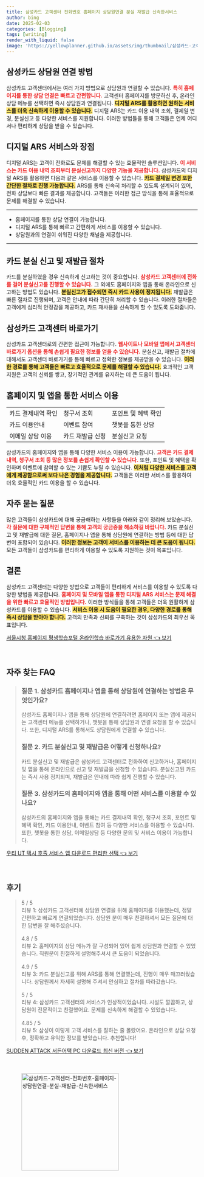 ```yaml
---
title: 삼성카드 고객센터 전화번호 홈페이지 상담원연결 분실 재발급 신속한서비스
author: bing
date: 2025-02-03
categories: [Blogging]
tags: [writing]
render_with_liquid: false
image: 'https://yellowplanner.github.io/assets/img/thumbnail/삼성카드-고객센터-전화번호-홈페이지-상담원연결-분실-재발급-신속한서비스.webp'
---
```



<h2 id='상담원 연결 방법'>삼성카드 상담원 연결 방법</h2>

<p>삼성카드 고객센터에서는 여러 가지 방법으로 상담원과 연결할 수 있습니다. <b><span style="color: #ee2323;">특히 홈페이지를 통한 상담 연결은 빠르고 간편합니다.</span></b> 고객센터 홈페이지를 방문하신 후, 온라인 상담 메뉴를 선택하면 즉시 상담원과 연결됩니다. <b><span style="background-color: #ffe066;">디지털 ARS를 활용하면 원하는 서비스를 더욱 신속하게 이용할 수 있습니다.</span></b> 디지털 ARS는 카드 이용 내역 조회, 결제일 변경, 분실신고 등 다양한 서비스를 지원합니다. 이러한 방법들을 통해 고객들은 언제 어디서나 편리하게 상담을 받을 수 있습니다.</p>

<h2 id='디지털 ARS 서비스 설명'>디지털 ARS 서비스와 장점</h2>

<p>디지털 ARS는 고객이 전화로도 문제를 해결할 수 있는 효율적인 솔루션입니다. <b><span style="color: #ee2323;">이 서비스는 카드 이용 내역 조회부터 분실신고까지 다양한 기능을 제공합니다.</span></b> 삼성카드의 디지털 ARS를 활용하면 다음과 같은 서비스를 이용할 수 있습니다. <b><span style="background-color: #ffe066;">카드 결제일 변경 또한 간단한 절차로 진행 가능합니다.</span></b> ARS를 통해 신속히 처리할 수 있도록 설계되어 있어, 전화 상담보다 빠른 결과를 제공합니다. 고객들은 이러한 접근 방식을 통해 효율적으로 문제를 해결할 수 있습니다.</p>

<hr />

<ul>
    <li>홈페이지를 통한 상담 연결이 가능합니다.</li>
    <li>디지털 ARS를 통해 빠르고 간편하게 서비스를 이용할 수 있습니다.</li>
    <li>상담원과의 연결이 쉬워진 다양한 채널을 제공합니다.</li>
</ul>

<hr />

<h2 id='분실 및 재발급 절차'>카드 분실 신고 및 재발급 절차</h2>

<p>카드를 분실하였을 경우 신속하게 신고하는 것이 중요합니다. <b><span style="color: #ee2323;">삼성카드 고객센터에 전화를 걸어 분실신고를 진행할 수 있습니다.</span></b> 그 외에도 홈페이지와 앱을 통해 온라인으로 신고하는 방법도 있습니다. <b><span style="background-color: #ffe066;">분실신고가 접수되면 즉시 카드 사용이 정지됩니다.</span></b> 재발급은 빠른 절차로 진행되며, 고객은 안내에 따라 간단히 처리할 수 있습니다. 이러한 절차들은 고객에게 심리적 안정감을 제공하고, 카드 재사용을 신속하게 할 수 있도록 도와줍니다.</p>

<h2 id='고객센터 바로가기'>삼성카드 고객센터 바로가기</h2>

<p>삼성카드 고객센터로의 간편한 접근이 가능합니다. <b><span style="color: #ee2323;">웹사이트나 모바일 앱에서 고객센터 바로가기 옵션을 통해 손쉽게 필요한 정보를 얻을 수 있습니다.</span></b> 분실신고, 재발급 절차에 대해서도 고객센터 바로가기를 통해 빠르고 정확한 정보를 제공받을 수 있습니다. <b><span style="background-color: #ffe066;">이러한 경로를 통해 고객들은 빠르고 효율적으로 문제를 해결할 수 있습니다.</span></b> 효과적인 고객지원은 고객의 신뢰를 쌓고, 장기적인 관계를 유지하는 데 큰 도움이 됩니다.</p>

<h2 id='홈페이지 및 앱 서비스 이용'>홈페이지 및 앱을 통한 서비스 이용</h2>

<table>
    <tr>
        <td>카드 결제내역 확인</td>
        <td>청구서 조회</td>
        <td>포인트 및 혜택 확인</td>
    </tr>
    <tr>
        <td>카드 이용안내</td>
        <td>이벤트 참여</td>
        <td>챗봇을 통한 상담</td>
    </tr>
    <tr>
        <td>이메일 상담 이용</td>
        <td>카드 재발급 신청</td>
        <td>분실신고 요청</td>
    </tr>
</table>

<p>삼성카드의 홈페이지와 앱을 통해 다양한 서비스 이용이 가능합니다. <b><span style="color: #ee2323;">고객은 카드 결제내역, 청구서 조회 등 많은 정보를 손쉽게 확인할 수 있습니다.</span></b> 또한, 포인트 및 혜택을 확인하며 이벤트에 참여할 수 있는 기쁨도 누릴 수 있습니다. <b><span style="background-color: #ffe066;">이처럼 다양한 서비스를 고객에게 제공함으로써 보다 나은 경험을 제공합니다.</span></b> 고객들은 이러한 서비스를 활용하여 더욱 효율적인 카드 이용을 할 수 있습니다.</p>

<h2 id='자주 묻는 질문'>자주 묻는 질문</h2>

<p>많은 고객들이 삼성카드에 대해 궁금해하는 사항들을 아래와 같이 정리해 보았습니다. <b><span style="color: #ee2323;">각 질문에 대한 구체적인 답변을 통해 고객의 궁금증을 해소하길 바랍니다.</span></b> 카드 분실신고 및 재발급에 대한 질문, 홈페이지나 앱을 통해 상담원에 연결하는 방법 등에 대한 답변이 포함되어 있습니다. <b><span style="background-color: #ffe066;">이러한 정보는 고객이 서비스를 이용하는 데 큰 도움이 됩니다.</span></b> 모든 고객들이 삼성카드를 편리하게 이용할 수 있도록 지원하는 것이 목표입니다.</p>

<h2 id='결론'>결론</h2>

<p>삼성카드 고객센터는 다양한 방법으로 고객들이 편리하게 서비스를 이용할 수 있도록 다양한 방법을 제공합니다. <b><span style="color: #ee2323;">홈페이지 및 모바일 앱을 통한 디지털 ARS 서비스는 문제 해결을 위한 빠르고 효율적인 방법입니다.</span></b> 이러한 방식들을 통해 고객들은 더욱 원활하게 삼성카드를 이용할 수 있습니다. <b><span style="background-color: #ffe066;">서비스 이용 시 도움이 필요한 경우, 다양한 경로를 통해 즉시 상담을 받아야 합니다.</span></b> 고객의 만족과 신뢰를 구축하는 것이 삼성카드의 최우선 목표입니다.</p>


<p><a class="click-button" title="서울시청 홈페이지 평생학습포털 온라인학습 바로가기 유용한 자원" href="https://yellowplanner.github.io/posts/%EC%84%9C%EC%9A%B8%EC%8B%9C%EC%B2%AD-%ED%99%88%ED%8E%98%EC%9D%B4%EC%A7%80-%ED%8F%89%EC%83%9D%ED%95%99%EC%8A%B5%ED%8F%AC%ED%84%B8-%EC%98%A8%EB%9D%BC%EC%9D%B8%ED%95%99%EC%8A%B5-%EB%B0%94%EB%A1%9C%EA%B0%80%EA%B8%B0-%EC%9C%A0%EC%9A%A9%ED%95%9C-%EC%9E%90%EC%9B%90/" rel="dofollow">서울시청 홈페이지 평생학습포털 온라인학습 바로가기 유용한 자원 👈 보기</a></p><br>
<h2 id='자주_찾는_FAQ'>자주 찾는 FAQ</h2>
<div itemscope="" itemtype="https://schema.org/FAQPage"> 
<blockquote> 
<div itemscope="" itemprop="mainEntity" itemtype="https://schema.org/Question"> 
<h3 itemprop="name">질문 1. 삼성카드 홈페이지나 앱을 통해 상담원에 연결하는 방법은 무엇인가요?</h3> 
<div itemscope="" itemprop="acceptedAnswer" itemtype="https://schema.org/Answer"> 
<span itemprop="text"> 
<p>삼성카드 홈페이지나 앱을 통해 상담원에 연결하려면 홈페이지 또는 앱에 제공되는 고객센터 메뉴를 선택하거나, 챗봇을 통해 상담원과 연결 요청을 할 수 있습니다. 또한, 디지털 ARS를 통해서도 상담원에게 연결할 수 있습니다.</p> 
</span> 
</div> 
</div> 
<div itemscope="" itemprop="mainEntity" itemtype="https://schema.org/Question"> 
<h3 itemprop="name">질문 2. 카드 분실신고 및 재발급은 어떻게 신청하나요?</h3> 
<div itemscope="" itemprop="acceptedAnswer" itemtype="https://schema.org/Answer"> 
<span itemprop="text"> 
<p>카드 분실신고 및 재발급은 삼성카드 고객센터로 전화하여 신고하거나, 홈페이지 및 앱을 통해 온라인으로 신고 및 재발급을 신청할 수 있습니다. 분실신고된 카드는 즉시 사용 정지되며, 재발급은 안내에 따라 쉽게 진행할 수 있습니다.</p> 
</span> 
</div> 
</div> 
<div itemscope="" itemprop="mainEntity" itemtype="https://schema.org/Question"> 
<h3 itemprop="name">질문 3. 삼성카드의 홈페이지와 앱을 통해 어떤 서비스를 이용할 수 있나요?</h3> 
<div itemscope="" itemprop="acceptedAnswer" itemtype="https://schema.org/Answer"> 
<span itemprop="text"> 
<p>삼성카드의 홈페이지와 앱을 통해는 카드 결제내역 확인, 청구서 조회, 포인트 및 혜택 확인, 카드 이용안내, 이벤트 참여 등 다양한 서비스를 이용할 수 있습니다. 또한, 챗봇을 통한 상담, 이메일상담 등 다양한 문의 및 서비스 이용이 가능합니다.</p> 
</span> 
</div> 
</div> 
</blockquote> 
</div>
<p><a class="click-button" title="우티 UT 택시 호출 서비스 앱 다운로드 편리한 선택" href="https://yellowplanner.github.io/posts/%EC%9A%B0%ED%8B%B0-UT-%ED%83%9D%EC%8B%9C-%ED%98%B8%EC%B6%9C-%EC%84%9C%EB%B9%84%EC%8A%A4-%EC%95%B1-%EB%8B%A4%EC%9A%B4%EB%A1%9C%EB%93%9C-%ED%8E%B8%EB%A6%AC%ED%95%9C-%EC%84%A0%ED%83%9D/" rel="dofollow">우티 UT 택시 호출 서비스 앱 다운로드 편리한 선택 👈 보기</a></p><br>
<h2 id='후기'>후기</h2>
<div itemscope itemtype="https://schema.org/Product">
  <blockquote>
  <div itemprop="review" itemscope itemtype="https://schema.org/Review">
      <div itemprop="reviewRating" itemscope itemtype="https://schema.org/Rating"> <span itemprop="ratingValue">5</span> / <span itemprop="bestRating">5</span> </div>
      <span itemprop="reviewBody">리뷰 1: 삼성카드 고객센터에 상담원 연결을 위해 홈페이지를 이용했는데, 정말 간편하고 빠르게 연결되었습니다. 상담원 분이 매우 친절하셔서 모든 질문에 대한 답변을 잘 해주셨습니다.</span>
  </div>
  <br>
  <div itemprop="review" itemscope itemtype="https://schema.org/Review">
      <div itemprop="reviewRating" itemscope itemtype="https://schema.org/Rating"> <span itemprop="ratingValue">4.8</span> / <span itemprop="bestRating">5</span> </div>
      <span itemprop="reviewBody">리뷰 2: 홈페이지의 상담 메뉴가 잘 구성되어 있어 쉽게 상담원과 연결할 수 있었습니다. 직원분이 친절하게 설명해주셔서 큰 도움이 되었습니다.</span>
  </div>
  <br>
  <div itemprop="review" itemscope itemtype="https://schema.org/Review">
      <div itemprop="reviewRating" itemscope itemtype="https://schema.org/Rating"> <span itemprop="ratingValue">4.9</span> / <span itemprop="bestRating">5</span> </div>
      <span itemprop="reviewBody">리뷰 3: 카드 분실신고를 위해 ARS를 통해 연결했는데, 진행이 매우 매끄러웠습니다. 상담원께서 자세히 설명해 주셔서 안심하고 절차를 따라갔습니다.</span>
  </div>
  <br>
  <div itemprop="review" itemscope itemtype="https://schema.org/Review">
      <div itemprop="reviewRating" itemscope itemtype="https://schema.org/Rating"> <span itemprop="ratingValue">5</span> / <span itemprop="bestRating">5</span> </div>
      <span itemprop="reviewBody">리뷰 4: 삼성카드 고객센터의 서비스가 인상적이었습니다. 시설도 깔끔하고, 상담원이 전문적이고 친절했어요. 문제를 신속하게 해결할 수 있었습니다.</span>
  </div>
  <br>
  <div itemprop="review" itemscope itemtype="https://schema.org/Review">
      <div itemprop="reviewRating" itemscope itemtype="https://schema.org/Rating"> <span itemprop="ratingValue">4.85</span> / <span itemprop="bestRating">5</span> </div>
      <span itemprop="reviewBody">리뷰 5: 삼성이 이렇게 고객 서비스를 잘하는 줄 몰랐어요. 온라인으로 상담 요청 후, 정확하고 유익한 정보를 받았습니다. 추천합니다!</span>
  </div>
  </blockquote>
</div>
<p><a class="click-button" title="SUDDEN ATTACK 서든어택 PC 다운로드 최신 버전" href="https://yellowplanner.github.io/posts/SUDDEN-ATTACK-%EC%84%9C%EB%93%A0%EC%96%B4%ED%83%9D-PC-%EB%8B%A4%EC%9A%B4%EB%A1%9C%EB%93%9C-%EC%B5%9C%EC%8B%A0-%EB%B2%84%EC%A0%84/" rel="dofollow">SUDDEN ATTACK 서든어택 PC 다운로드 최신 버전 👈 보기</a></p><br>
<figure class="image"><img src="https://yellowplanner.github.io/assets/img/thumbnail/삼성카드-고객센터-전화번호-홈페이지-상담원연결-분실-재발급-신속한서비스.webp" alt="삼성카드-고객센터-전화번호-홈페이지-상담원연결-분실-재발급-신속한서비스" width="256" height="256"></figure>